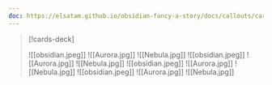 ```yaml
---
doc: https://elsatam.github.io/obsidian-fancy-a-story/docs/callouts/cards-deck.html
---
```


> [!cards-deck]
> 
> ![[obsidian.jpeg]]
> ![[Aurora.jpg]]
> ![[Nebula.jpg]]
> ![[obsidian.jpeg]]
> ![[Aurora.jpg]]
> ![[Nebula.jpg]]
> ![[obsidian.jpeg]]
> ![[Aurora.jpg]]
> ![[Nebula.jpg]]
> ![[obsidian.jpeg]]
> ![[Aurora.jpg]]
> ![[Nebula.jpg]]
